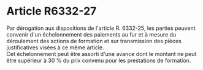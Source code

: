 # Article R6332-27

 

  
Par dérogation aux dispositions de l'article R. 6332-25, les parties peuvent convenir d'un échelonnement des paiements au fur et à mesure du déroulement des actions de formation et sur transmission des pièces justificatives visées à ce même article.   
Cet échelonnement peut être assorti d'une avance dont le montant ne peut être supérieur à 30 % du prix convenu pour les prestations de formation.
